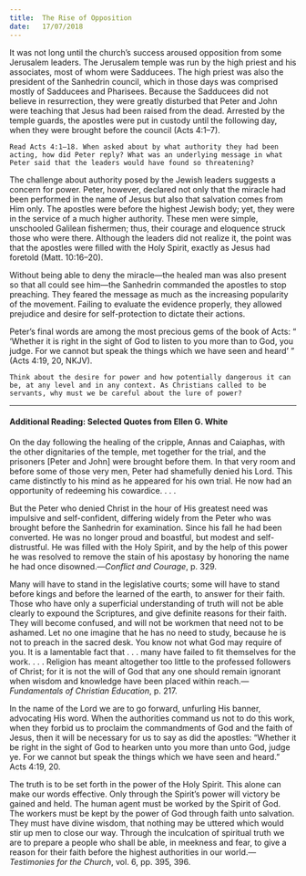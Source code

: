 ```yaml
---
title:  The Rise of Opposition
date:   17/07/2018
---
```


It was not long until the church’s success aroused opposition from some Jerusalem leaders. The Jerusalem temple was run by the high priest and his associates, most of whom were Sadducees. The high priest was also the president of the Sanhedrin council, which in those days was comprised mostly of Sadducees and Pharisees. Because the Sadducees did not believe in resurrection, they were greatly disturbed that Peter and John were teaching that Jesus had been raised from the dead. Arrested by the temple guards, the apostles were put in custody until the following day, when they were brought before the council (Acts 4:1–7).

`Read Acts 4:1–18. When asked about by what authority they had been acting, how did Peter reply? What was an underlying message in what Peter said that the leaders would have found so threatening?`

The challenge about authority posed by the Jewish leaders suggests a concern for power. Peter, however, declared not only that the miracle had been performed in the name of Jesus but also that salvation comes from Him only. The apostles were before the highest Jewish body; yet, they were in the service of a much higher authority. These men were simple, unschooled Galilean fishermen; thus, their courage and eloquence struck those who were there. Although the leaders did not realize it, the point was that the apostles were filled with the Holy Spirit, exactly as Jesus had foretold (Matt. 10:16–20).

Without being able to deny the miracle—the healed man was also present so that all could see him—the Sanhedrin commanded the apostles to stop preaching. They feared the message as much as the increasing popularity of the movement. Failing to evaluate the evidence properly, they allowed prejudice and desire for self-protection to dictate their actions. 

Peter’s final words are among the most precious gems of the book of Acts: “ ‘Whether it is right in the sight of God to listen to you more than to God, you judge. For we cannot but speak the things which we have seen and heard’ ” (Acts 4:19, 20, NKJV).

`Think about the desire for power and how potentially dangerous it can be, at any level and in any context. As Christians called to be servants, why must we be careful about the lure of power?`

---

#### Additional Reading: Selected Quotes from Ellen G. White

On the day following the healing of the cripple, Annas and Caiaphas, with the other dignitaries of the temple, met together for the trial, and the prisoners [Peter and John] were brought before them. In that very room and before some of those very men, Peter had shamefully denied his Lord. This came distinctly to his mind as he appeared for his own trial. He now had an opportunity of redeeming his cowardice. . . . 

But the Peter who denied Christ in the hour of His greatest need was impulsive and self-confident, differing widely from the Peter who was brought before the Sanhedrin for examination. Since his fall he had been converted. He was no longer proud and boastful, but modest and self-distrustful. He was filled with the Holy Spirit, and by the help of this power he was resolved to remove the stain of his apostasy by honoring the name he had once disowned.—_Conflict and Courage_, p. 329. 

Many will have to stand in the legislative courts; some will have to stand before kings and before the learned of the earth, to answer for their faith. Those who have only a superficial understanding of truth will not be able clearly to expound the Scriptures, and give definite reasons for their faith. They will become confused, and will not be workmen that need not to be ashamed. Let no one imagine that he has no need to study, because he is not to preach in the sacred desk. You know not what God may require of you. It is a lamentable fact that . . . many have failed to fit themselves for the work. . . . Religion has meant altogether too little to the professed followers of Christ; for it is not the will of God that any one should remain ignorant when wisdom and knowledge have been placed within reach.—_Fundamentals of Christian Education_, p. 217. 

In the name of the Lord we are to go forward, unfurling His banner, advocating His word. When the authorities command us not to do this work, when they forbid us to proclaim the commandments of God and the faith of Jesus, then it will be necessary for us to say as did the apostles: “Whether it be right in the sight of God to hearken unto you more than unto God, judge ye. For we cannot but speak the things which we have seen and heard.” Acts 4:19, 20. 

The truth is to be set forth in the power of the Holy Spirit. This alone can make our words effective. Only through the Spirit’s power will victory be gained and held. The human agent must be worked by the Spirit of God. The workers must be kept by the power of God through faith unto salvation. They must have divine wisdom, that nothing may be uttered which would stir up men to close our way. Through the inculcation of spiritual truth we are to prepare a people who shall be able, in meekness and fear, to give a reason for their faith before the highest authorities in our world.—_Testimonies for the Church_, vol. 6, pp. 395, 396. 